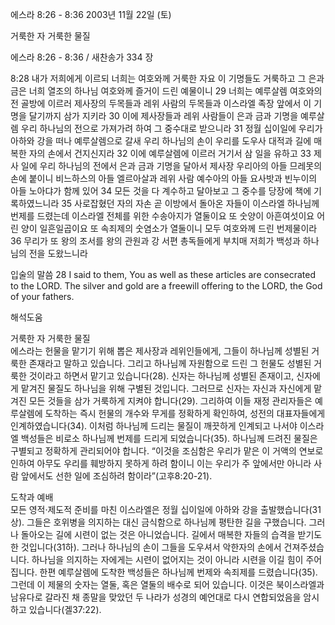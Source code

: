 에스라 8:26 - 8:36 
2003년 11월 22일 (토)

거룩한 자 거룩한 물질



에스라 8:26 - 8:36 / 새찬송가 334 장


8:28 내가 저희에게 이르되 너희는 여호와께 거룩한 자요 이 기명들도 거룩하고 그 은과 금은 너희 열조의 하나님 여호와께 즐거이 드린 예물이니 
29 너희는 예루살렘 여호와의 전 골방에 이르러 제사장의 두목들과 레위 사람의 두목들과 이스라엘 족장 앞에서 이 기명을 달기까지 삼가 지키라 
30 이에 제사장들과 레위 사람들이 은과 금과 기명을 예루살렘 우리 하나님의 전으로 가져가려 하여 그 중수대로 받으니라 
31 정월 십이일에 우리가 아하와 강을 떠나 예루살렘으로 갈새 우리 하나님의 손이 우리를 도우사 대적과 길에 매복한 자의 손에서 건지신지라 
32 이에 예루살렘에 이르러 거기서 삼 일을 유하고 
33 제 사 일에 우리 하나님의 전에서 은과 금과 기명을 달아서 제사장 우리아의 아들 므레못의 손에 붙이니 비느하스의 아들 엘르아살과 레위 사람 예수아의 아들 요사밧과 빈누이의 아들 노아댜가 함께 있어 
34 모든 것을 다 계수하고 달아보고 그 중수를 당장에 책에 기록하였느니라 
35 사로잡혔던 자의 자손 곧 이방에서 돌아온 자들이 이스라엘 하나님께 번제를 드렸는데 이스라엘 전체를 위한 수송아지가 열둘이요 또 숫양이 아흔여섯이요 어린 양이 일흔일곱이요 또 속죄제의 숫염소가 열둘이니 모두 여호와께 드린 번제물이라 
36 무리가 또 왕의 조서를 왕의 관원과 강 서편 총독들에게 부치매 저희가 백성과 하나님의 전을 도왔느니라 

입술의 말씀
28 I said to them, You as well as these articles are consecrated to the LORD. The silver and gold are a freewill offering to the LORD, the God of your fathers.

해석도움





거룩한 자 거룩한 물질  
에스라는 헌물을 맡기기 위해 뽑은 제사장과 레위인들에게, 그들이 하나님께 성별된 거룩한 존재라고 말하고 있습니다. 그리고 하나님께 자원함으로 드린 그 헌물도 성별된 거룩한 것이라고 하면서 맡기고 있습니다(28). 신자는 하나님께 성별된 존재이고, 신자에게 맡겨진 물질도 하나님을 위해 구별된 것입니다. 그러므로 신자는 자신과 자신에게 맡겨진 모든 것들을 삼가 거룩하게 지켜야 합니다(29). 그리하여 이들 재정 관리자들은 예루살렘에 도착하는 즉시 헌물의 개수와 무게를 정확하게 확인하여, 성전의 대표자들에게 인계하였습니다(34). 이처럼 하나님께 드리는 물질이 깨끗하게 인계되고 나서야 이스라엘 백성들은 비로소 하나님께 번제를 드리게 되었습니다(35). 하나님께 드려진 물질은 구별되고 정확하게 관리되어야 합니다. “이것을 조심함은 우리가 맡은 이 거액의 연보로 인하여 아무도 우리를 훼방하지 못하게 하려 함이니 이는 우리가 주 앞에서만 아니라 사람 앞에서도 선한 일에 조심하려 함이라”(고후8:20-21). 

도착과 예배  
모든 영적·제도적 준비를 마친 이스라엘은 정월 십이일에 아하와 강을 출발했습니다(31상). 그들은 호위병을 의지하는 대신 금식함으로 하나님께 평탄한 길을 구했습니다. 그러나 돌아오는 길에 시련이 없는 것은 아니었습니다. 길에서 매복한 자들의 습격을 받기도 한 것입니다(31하). 그러나 하나님의 손이 그들을 도우셔서 악한자의 손에서 건져주셨습니다. 하나님을 의지하는 자에게는 시련이 없어지는 것이 아니라 시련을 이길 힘이 주어집니다. 한편 예루살렘에 도착한 백성들은 하나님께 번제와 속죄제를 드렸습니다(35). 그런데 이 제물의 숫자는 열둘, 혹은 열둘의 배수로 되어 있습니다. 이것은 북이스라엘과 남유다로 갈라진 채 종말을 맞았던 두 나라가 성경의 예언대로 다시 연합되었음을 암시하고 있습니다(겔37:22).